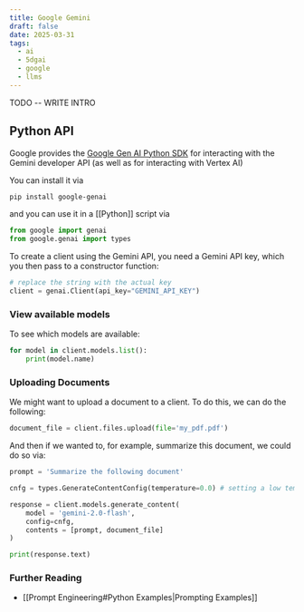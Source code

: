 ```yaml
---
title: Google Gemini
draft: false
date: 2025-03-31
tags:
  - ai
  - 5dgai
  - google
  - llms
---
```

TODO -- WRITE INTRO

## Python API

Google provides the [Google Gen AI Python SDK](https://pypi.org/project/google-genai/) for interacting with the Gemini developer API (as well as for interacting with Vertex AI)

You can install it via

```bash
pip install google-genai
```

and you can use it in a [[Python]] script via

```python
from google import genai
from google.genai import types
```

To create a client using the Gemini API, you need a Gemini API key, which you then pass to a constructor function:

```python
# replace the string with the actual key
client = genai.Client(api_key="GEMINI_API_KEY")
```

### View available models

To see which models are available:

```python
for model in client.models.list():
	print(model.name)
```

### Uploading Documents

We might want to upload a document to a client. To do this, we can do the following:

```python
document_file = client.files.upload(file='my_pdf.pdf')
```

And then if we wanted to, for example, summarize this document, we could do so via:

```python
prompt = 'Summarize the following document'

cnfg = types.GenerateContentConfig(temperature=0.0) # setting a low temperature to preclude any creativity

response = client.models.generate_content(
	model = 'gemini-2.0-flash',
	config=cnfg,
	contents = [prompt, document_file]
)

print(response.text)
```

### Further Reading

- [[Prompt Engineering#Python Examples|Prompting Examples]]

